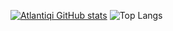[![Atlantiqi GitHub stats](https://github-readme-stats.vercel.app/api?username=Atlantiqi&count_private=true&hide=tsql&langs_count=7&theme=radical&layout=compact)](https://github.com/anuraghazra/github-readme-stats)
![Top Langs](https://github-readme-stats.vercel.app/api/top-langs/?username=Atlantiqi&count_private=true&hide=tsql&langs_count=7&theme=radical&layout=compact)
